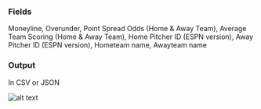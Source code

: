 
### Fields
Moneyline, Overunder, Point Spread Odds (Home & Away Team), Average Team Scoring (Home & Away Team), Home Pitcher ID (ESPN version), Away Pitcher ID (ESPN version), Hometeam name, Awayteam name

### Output
In CSV or JSON


![alt text](https://mlb-data.herokuapp.com/ss.png "")
